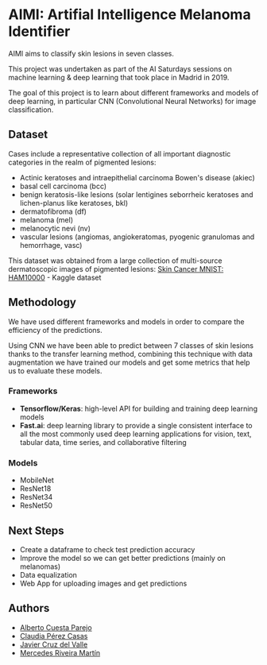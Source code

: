 # AIMI: Artifial Intelligence Melanoma Identifier
AIMI aims to classify skin lesions in seven classes.

This project was undertaken as part of the AI Saturdays sessions on machine learning & deep learning that took place in Madrid in 2019.

The goal of this project is to learn about different frameworks and models of deep learning, in particular CNN (Convolutional Neural Networks) for image classification.


## Dataset

Cases include a representative collection of all important diagnostic categories in the realm of pigmented lesions: 
* Actinic keratoses and intraepithelial carcinoma Bowen's disease (akiec)
* basal cell carcinoma (bcc)
* benign keratosis-like lesions (solar lentigines seborrheic keratoses and lichen-planus like keratoses, bkl)
* dermatofibroma (df)
* melanoma (mel)
* melanocytic nevi (nv) 
* vascular lesions (angiomas, angiokeratomas, pyogenic granulomas and hemorrhage, vasc)

This dataset was obtained from a large collection of multi-source dermatoscopic images of pigmented lesions:
[Skin Cancer MNIST: HAM10000](https://www.kaggle.com/kmader/skin-cancer-mnist-ham10000) - Kaggle dataset


## Methodology

We have used different frameworks and models in order to compare the efficiency of the predictions.

Using CNN we have been able to predict between 7 classes of skin lesions thanks to the transfer learning method, combining this technique with data augmentation we have trained our models and get some metrics that help us to evaluate these models.

### Frameworks

* **Tensorflow/Keras**: high-level API for building and training deep learning models
* **Fast.ai**: deep learning library to provide a single consistent interface to all the most commonly used deep learning applications for vision, text, tabular data, time series, and collaborative filtering

### Models

* MobileNet
* ResNet18
* ResNet34
* ResNet50



## Next Steps

- Create a dataframe to check test prediction accuracy
- Improve the model so we can get better predictions (mainly on melanomas)
- Data equalization
- Web App for uploading images and get predictions


## Authors

* [Alberto Cuesta Parejo](https://www.linkedin.com/in/alberto-cuesta-parejo/)
* [Claudia Pérez Casas](https://www.linkedin.com/in/claudia-p%C3%A9rez-casas/) 
* [Javier Cruz del Valle](https://www.youtube.com/watch?v=oHg5SJYRHA0) 
* [Mercedes Riveira Martín](https://www.linkedin.com/in/mercedes-riveira-martin/)





